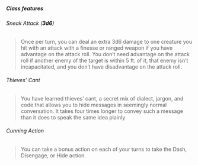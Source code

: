 ##### Class features

###### Sneak Attack (**3d6**)
> Once per turn, you can deal an extra 3d6 damage to one creature you hit with an attack with a finesse or ranged weapon if you have advantage on the attack roll. You don’t need advantage on the attack roll if another enemy of the target is within 5 ft. of it, that enemy isn’t incapacitated, and you don’t have disadvantage on the attack roll.

###### Thieves’ Cant
> You have learned thieves’ cant, a secret mix of dialect, jargon, and code that allows you to hide messages in seemingly normal conversation. It takes four times longer to convey such a message than it does to speak the same idea plainly

###### Cunning Action
> You can take a bonus action on each of your turns to take the Dash, Disengage, or Hide action.

